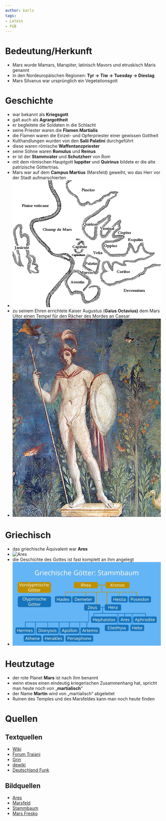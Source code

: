 ```yaml
---
author: karlz
tags:
- Latein
- FGB
---
```


# Bedeutung/Herkunft

- Mars wurde Mamars, Marspiter, latinisch Mavors und etruskisch Maris genannt
- In den Nordeuropäischen Regionen: **Tyr → Tiw → Tuesday → Diestag**
- Mars Silvanus war ursprünglich ein Vegetationsgott

# Geschichte

- war bekannt als **Kriegsgott**
- galt auch als **Agrargottheit**
- er begleitete die Soldaten in die Schlacht
- seine Priester waren die **Flamen Martialis**
- die Flamen waren die Einzel- und Opferpriester einer gewissen Gottheit
- Kulthandlungen wurden von den **Salii Palatini** durchgeführt
- diese waren römische **Waffentanzpriester**
- seine Söhne waren **Romulus** und **Remus**
- er ist der **Stammvater** und **Schutzherr** von Rom
- mit dem römischen Hauptgott **Iuppiter** und **Quirinus** bildete er die alte patrizische Göttertrias.
- Mars war auf dem **Campus Martius** (Marsfeld) geweiht, wo das Herr vor der Stadt aufmarschierten
- ![Marsfeld](Marsfeld.png)
- zu seinem Ehren errichtete Kaiser Augustus (**Gaius Octavius)** dem Mars Ultor einen Tempel für den Rächer des Mordes an Caesar
- ![Mars Fresko](Mars%20Fresko.jpg)

# Griechisch

- das griechische Äquivalent war **Ares**
- ![Ares](Ares.jpg)
- die Geschichte des Gottes ist fast komplett an ihm angelegt
- ![Stammbaum](Stammbaum.jpg)

# Heutzutage

- der rote Planet **Mars** ist nach ihm benannt
- wenn etwas einen eindeutig kriegerischen Zusammenhang hat, spricht man heute noch von „**martialisch**“
- der Name **Martin** wird von „martialisch“ abgeleitet
- Ruinen des Temples und des Marsfeldes kann man noch heute finden

# Quellen

## Textquellen

- [Wiki](https://de.wikipedia.org/wiki/Mars_(Mythologie))
- [Forum Traiani](https://www.forumtraiani.de/mars-roemische-goetter/)
- [Grin](https://www.grin.com/document/95253)
- [dewiki](https://dewiki.de/Lexikon/Mars_(Mythologie))
- [Deutschland Funk](https://www.deutschlandfunk.de/namen-fuer-mars-100.html)

## Bildquellen

- [Ares](https://de.wikipedia.org/wiki/Datei:Ares_Ludovisi_Altemps_Inv8602_n2.jpg)
- [Marsfeld](https://de.wikipedia.org/wiki/Campus_Martius#/media/Datei:Planrome_collinesetplaines.png)
- [Stammbaum](https://d1g9li960vagp7.cloudfront.net/wp-content/uploads/2021/11/Griechische-G%C3%B6tter_Stammbaum-1024x576.jpg)
- [Mars Fresko](https://encrypted-tbn0.gstatic.com/images?q=tbn:ANd9GcSblNXGaUTjM9loB9tvDII-lWgrsgTGbNvsMLYbeeyethgE0oIve4iVrOHA9ce3u-lHl3o&usqp=CAU)
